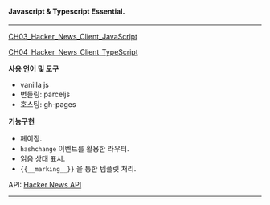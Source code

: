 #### Javascript & Typescript Essential.

---

[CH03_Hacker_News_Client_JavaScript](https://jmnghn.github.io/Hacker-News-made-with-javascript)

[CH04_Hacker_News_Client_TypeScript](https://jmnghn.github.io/Hacker-News-made-with-typescript)

**사용 언어 및 도구**

- vanilla js
- 번들링: parceljs
- 호스팅: gh-pages

**기능구현**

- 페이징.
- `hashchange` 이벤트를 활용한 라우터.
- 읽음 상태 표시.
- `{{__marking__}}` 을 통한 템플릿 처리.

API: [Hacker News API](https://github.com/HackerNews/API)

---
